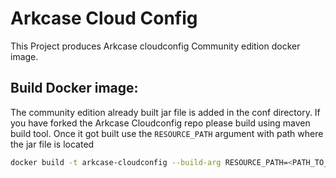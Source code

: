 # Arkcase Cloud Config 
This Project produces Arkcase cloudconfig Community edition docker image.

## Build Docker image:
The community edition already built jar file is added in the conf directory. If you have forked the Arkcase Cloudconfig repo please build using maven build tool. Once it got built use the `RESOURCE_PATH` argument with path where the jar file is located

```bash
docker build -t arkcase-cloudconfig --build-arg RESOURCE_PATH=<PATH_TO_JAR> <DOCKERFILE_PATH>
```


